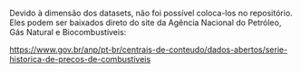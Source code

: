 Devido à dimensão dos datasets, não foi possível coloca-los no repositório. Eles podem ser baixados direto do site da 
Agência Nacional do Petróleo, Gás Natural e Biocombustíveis:

https://www.gov.br/anp/pt-br/centrais-de-conteudo/dados-abertos/serie-historica-de-precos-de-combustiveis
